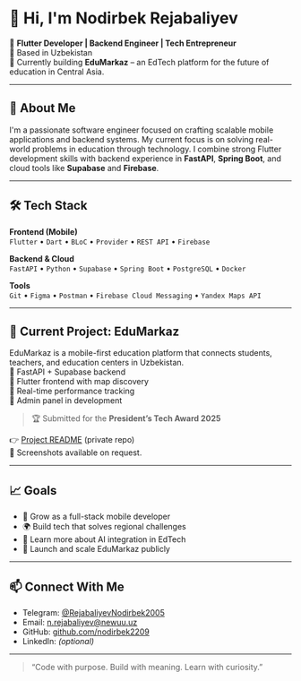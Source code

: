 # 👋 Hi, I'm Nodirbek Rejabaliyev

🎯 **Flutter Developer | Backend Engineer | Tech Entrepreneur**  
📍 Based in Uzbekistan  
🔭 Currently building **EduMarkaz** – an EdTech platform for the future of education in Central Asia.

---

## 🚀 About Me

I'm a passionate software engineer focused on crafting scalable mobile applications and backend systems. My current focus is on solving real-world problems in education through technology. I combine strong Flutter development skills with backend experience in **FastAPI**, **Spring Boot**, and cloud tools like **Supabase** and **Firebase**.

---

## 🛠 Tech Stack

**Frontend (Mobile)**  
`Flutter` • `Dart` • `BLoC` • `Provider` • `REST API` • `Firebase`

**Backend & Cloud**  
`FastAPI` • `Python` • `Supabase` • `Spring Boot` • `PostgreSQL` • `Docker`

**Tools**  
`Git` • `Figma` • `Postman` • `Firebase Cloud Messaging` • `Yandex Maps API`

---

## 📱 Current Project: EduMarkaz

EduMarkaz is a mobile-first education platform that connects students, teachers, and education centers in Uzbekistan.  
🔹 FastAPI + Supabase backend  
🔹 Flutter frontend with map discovery  
🔹 Real-time performance tracking  
🔹 Admin panel in development

> 🏆 Submitted for the **President’s Tech Award 2025**

👉 [Project README](#) (private repo)  
📸 Screenshots available on request.

---

## 📈 Goals

- 🔧 Grow as a full-stack mobile developer  
- 🌍 Build tech that solves regional challenges  
- 🧠 Learn more about AI integration in EdTech  
- 🚀 Launch and scale EduMarkaz publicly

---

## 📫 Connect With Me

- Telegram: [@RejabaliyevNodirbek2005](https://t.me/RejabaliyevNodirbek2005)
- Email: n.rejabaliyev@newuu.uz
- GitHub: [github.com/nodirbek2209](https://github.com/nodirbek2209)
- LinkedIn: *(optional)*

---

> “Code with purpose. Build with meaning. Learn with curiosity.”
